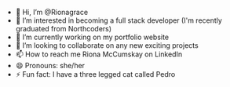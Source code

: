 - 👋 Hi, I’m @Rionagrace
- 👀 I’m interested in becoming a full stack developer (I'm recently graduated from Northcoders)
- 🌱 I’m currently working on my portfolio website
- 💞️ I’m looking to collaborate on any new exciting projects
- 📫 How to reach me Riona McCumskay on LinkedIn
- 😄 Pronouns: she/her
- ⚡ Fun fact: I have a three legged cat called Pedro 

<!---
Rionagrace/Rionagrace is a ✨ special ✨ repository because its `README.md` (this file) appears on your GitHub profile.
You can click the Preview link to take a look at your changes.
--->
